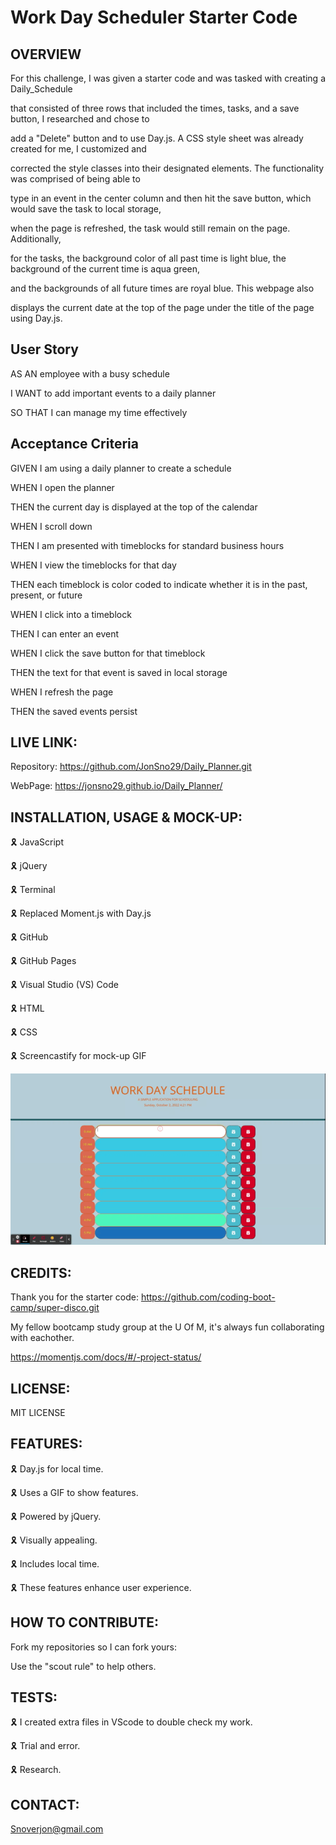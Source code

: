 # Work Day Scheduler Starter Code

## OVERVIEW

For this challenge, I was given a starter code and was tasked with creating a Daily_Schedule 

that consisted of three rows that included the times, tasks, and a save button, I researched and chose to

add a "Delete" button and to use Day.js. A CSS style sheet was already created for me, I customized and 

corrected the style classes into their designated elements. The functionality was comprised of being able to 

type in an event in the center column and then hit the save button, which would save the task to local storage,

when the page is refreshed, the task would still remain on the page. Additionally, 

for the tasks, the background color of all past time is light blue, the background of the current time is aqua green,

and the backgrounds of all future times are royal blue. This webpage also 

displays the current date at the top of the page under the title of the page using Day.js.

## User Story

AS AN employee with a busy schedule

I WANT to add important events to a daily planner

SO THAT I can manage my time effectively

## Acceptance Criteria

GIVEN I am using a daily planner to create a schedule

WHEN I open the planner

THEN the current day is displayed at the top of the calendar

WHEN I scroll down

THEN I am presented with timeblocks for standard business hours

WHEN I view the timeblocks for that day

THEN each timeblock is color coded to indicate whether it is in the past, present, or future

WHEN I click into a timeblock

THEN I can enter an event

WHEN I click the save button for that timeblock

THEN the text for that event is saved in local storage

WHEN I refresh the page

THEN the saved events persist

## LIVE LINK:

Repository: https://github.com/JonSno29/Daily_Planner.git

WebPage: https://jonsno29.github.io/Daily_Planner/

## INSTALLATION, USAGE & MOCK-UP:

🎗 JavaScript

🎗 jQuery

🎗 Terminal

🎗 Replaced Moment.js with Day.js

🎗 GitHub

🎗 GitHub Pages

🎗 Visual Studio (VS) Code

🎗 HTML

🎗 CSS

🎗 Screencastify for mock-up GIF

![](ScheduleMU.gif)
 
## CREDITS:

Thank you for the starter code: https://github.com/coding-boot-camp/super-disco.git

My fellow bootcamp study group at the U Of M, it's always fun collaborating with eachother.

https://momentjs.com/docs/#/-project-status/

## LICENSE:

MIT LICENSE

## FEATURES:

🎗 Day.js for local time.

🎗 Uses a GIF to show features.

🎗 Powered by jQuery.

🎗 Visually appealing.

🎗 Includes local time.

🎗 These features enhance user experience.

## HOW TO CONTRIBUTE:

Fork my repositories so I can fork yours:

Use the "scout rule" to help others.

## TESTS:

🎗 I created extra files in VScode to double check my work.

🎗 Trial and error.

🎗 Research.

## CONTACT:

Snoverjon@gmail.com
